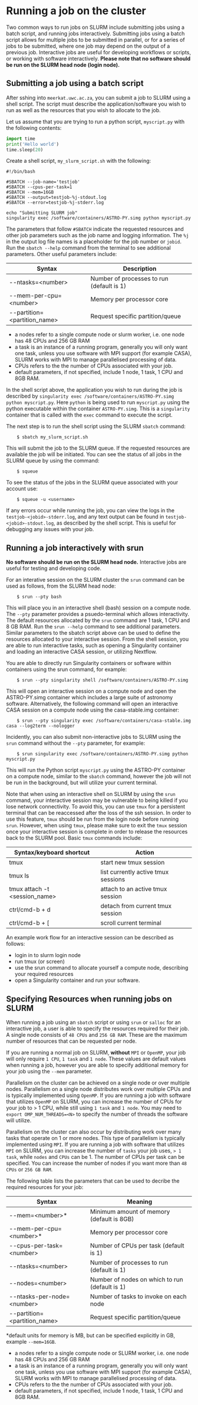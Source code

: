# Running a job on the cluster

Two common ways to run jobs on SLURM include submitting jobs using a batch script, and running jobs interactively. Submitting jobs using a batch script allows for multiple jobs to be submitted in parallel, or for a series of jobs to be submitted, where one job may depend on the output of a previous job. Interactive jobs are useful for developing workflows or scripts, or working with software interactively. **Please note that no software should be run on the SLURM head node (login node).**

## Submitting a job using a batch script

After sshing into `meerkat.uwc.ac.za`, you can submit a job to SLURM using a shell script. The script must describe the application/software you wish to run as well as the resources that you wish to allocate to the job.

Let us assume that you are trying to run a python script, `myscript.py` with the following contents:

```python
import time
print('Hello world')
time.sleep(20)
```

Create a shell script, `my_slurm_script.sh` with the following:

```shell
#!/bin/bash

#SBATCH --job-name='testjob'
#SBATCH --cpus-per-task=1
#SBATCH --mem=16GB
#SBATCH --output=testjob-%j-stdout.log
#SBATCH --error=testjob-%j-stderr.log

echo "Submitting SLURM job"
singularity exec /software/containers/ASTRO-PY.simg python myscript.py
```

The parameters that follow `#SBATCH` indicate the requested resources and other job parameters such as the job name and logging information. The `%j` in the output log file names is a placeholder for the job number or `jobid`. Run the  `sbatch --help` command from the terminal to see additional parameters. Other useful parameters include:

| Syntax                               | Description                               | 
|--------------------------------------|-------------------------------------------|
| --ntasks=&#60;number&#62;            | Number of processes to run (default is 1) | 
| --mem-per-cpu=&#60;number&#62;       | Memory per processor core                 | 
| --partition=&#60;partition_name&#62; | Request specific partition/queue          | 

* a nodes refer to a single compute node or slurm worker, i.e. one node has 48 CPUs and 256 GB RAM
* a task is an instance of a running program, generally you will only want one task, unless you use software with MPI support (for example CASA), SLURM works with MPI to manage parallelised processing of data.
* CPUs refers to the the number of CPUs associated with your job.
* default parameters, if not specified, include 1 node, 1 task, 1 CPU and 8GB RAM.

In the shell script above, the application you wish to run during the job is described by `singularity exec /software/containers/ASTRO-PY.simg python myscript.py`. Here `python` is being used to run `myscript.py` using the python executable within the container `ASTRO-PY.simg`. This is a `singularity` container that is called with the `exec` command to execute the script.

The next step is to run the shell script using the SLURM `sbatch` command:

```shell
	$ sbatch my_slurm_script.sh 
```

This will submit the job to the SLURM queue. If the requested resources are available the job will be initiated. You can see the status of all jobs in the SLURM queue by using the command:

```shell
	$ squeue
```

To see the status of the jobs in the SLURM queue associated with your account use:

```shell
	$ squeue -u <username>
```

If any errors occur while running the job, you can view the logs in the `testjob-<jobid>-stderr.log`, and any text output can be found in `testjob-<jobid>-stdout.log`, as described by the shell script. This is useful for debugging any issues with your job.

## Running a job interactively with srun

**No software should be run on the SLURM head node.** Interactive jobs are useful for testing and developing code. 

For an interative session on the SLURM cluster the `srun` command can be used as follows, from the SLURM head node:

```shell
	$ srun --pty bash
```

This will place you in an interactive shell (bash) session on a compute node. The `--pty` parameter provides a psuedo-terminal which allows interactivity. The default resources allocated by the `srun` command are 1 task, 1 CPU and 8 GB RAM. Run the `srun --help` command to see additional parameters. Similar parameters to the sbatch script above can be used to define the resources allocated to your interactive session. From the shell session, you are able to run interactive tasks, such as opening a Singularity container and loading an interactive CASA session, or utilizing Nextflow.

You are able to directly run Singularity containers or software within containers using the srun command, for example: 

```shell
	$ srun --pty singularity shell /software/containers/ASTRO-PY.simg
```

This will open an interactive session on a compute node and open the ASTRO-PY.simg container which includes a large suite of astronomy software. Alternatively, the following command will open an interactive CASA session on a compute node using the casa-stable.img container:

```shell
	$ srun --pty singularity exec /software/containers/casa-stable.img casa --log2term --nologger
```

Incidently, you can also submit non-interactive jobs to SLURM using the `srun` command without the `--pty` parameter, for example:

```shell
	$ srun singularity exec /software/containers/ASTRO-PY.simg python myscript.py
```

This will run the Python script `myscript.py` using the ASTRO-PY container on a compute node, similar to the `sbatch` command, however the job will not be run in the background, but will utilize your current terminal.

Note that when using an interactive shell on SLURM by using the `srun` command, your interactive session may be vulnerable to being killed if you lose network connectivity. To avoid this, you can use `tmux` for a persistent terminal that can be reaccessed after the loss of the ssh session. In order to use this feature, `tmux` should be run from the login node before running `srun`. However, when using `tmux`, please make sure to exit the `tmux` session once your interactive session is complete in order to release the resources back to the SLURM pool. Basic `tmux` commands include: 

| Syntax/keyboard shortcut               | Action                                    | 
|----------------------------------------|-------------------------------------------|
| tmux                                   | start new tmux session                    | 
| tmux ls                                | list currently active tmux sessions       | 
| tmux attach -t &#60;session_name&#62;  | attach to an active tmux session          | 
| ctrl/cmd-b + d                         | detach from current tmux session          | 
| ctrl/cmd-b + [                         | scroll current terminal                   |

An example work flow for an interactive session can be described as follows:
* login in to slurm login node
* run tmux (or screen)
* use the srun command to allocate yourself a compute node, describing your required resources
* open a Singularity container and run your software.


## Specifying Resources when running jobs on SLURM

When running a job using an `sbatch` script or using `srun` or `salloc` for an interactive job, a user is able to specify the resources required for their job. A single node consists of `48 CPUs` and `256 GB RAM`. These are the maximum number of resources that can be requested per node.

If you are running a normal job on SLURM, **without** `MPI` or `OpenMP`, your job will only require `1 CPU`, `1 task` and `1 node`. These values are default values when running a job, however you are able to specify additional memory for your job using the `--mem` parameter.

Parallelism on the cluster can be achieved on a single node or over multiple nodes. Parallelism on a single node distributes work over multiple CPUs and is typically implemented using `OpenMP`. If you are running a job with software that utilizes `OpenMP` on SLURM, you can increase the number of CPUs for your job to > 1 CPU, while still using `1 task` and `1 node`. You may need to `export OMP_NUM_THREADS=<N>` to specify the number of threads the software will utilize.

Parallelism on the cluster can also occur by distributing work over many tasks that operate on 1 or more nodes. This type of parallelism is typically implemented using `MPI`. If you are running a job with software that utilizes `MPI` on SLURM, you can increase the number of `tasks` your job uses, `> 1 task`, while `nodes` and `CPUs` can be 1. The number of CPUs per task can be specified. You can increase the number of nodes if you want more than `48 CPUs` or `256 GB RAM`. 

The following table lists the parameters that can be used to decribe the required resources for your job:

| Syntax                               | Meaning                                        | 
|--------------------------------------|------------------------------------------------|
| --mem=&#60;number&#62;*              | Minimum amount of memory (default is 8GB)      |
| --mem-per-cpu=&#60;number&#62;*      | Memory per processor core                      | 
| --cpus-per-task=&#60;number&#62;     | Number of CPUs per task (default is 1)         |
| --ntasks=&#60;number&#62;            | Number of processes to run (default is 1)      |
| --nodes=&#60;number&#62;             | Number of nodes on which to run (default is 1) |
| --ntasks-per-node=&#60;number&#62;   | Number of tasks to invoke on each node         |
| --partition=&#60;partition_name&#62; | Request specific partition/queue               | 
*default units for memory is MB, but can be specified explicitly in GB, example `--mem=16GB`.

* a nodes refer to a single compute node or SLURM worker, i.e. one node has 48 CPUs and 256 GB RAM
* a task is an instance of a running program, generally you will only want one task, unless you use software with MPI support (for example CASA), SLURM works with MPI to manage parallelised processing of data.
* CPUs refers to the the number of CPUs associated with your job.
* default parameters, if not specified, include 1 node, 1 task, 1 CPU and 8GB RAM.